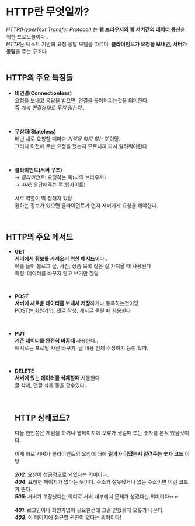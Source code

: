 HTTP란 무엇일까?
===============
*HTTP(HyperText Transfer Protocol)* 는 **웹 브라우저와 웹 서버간의 데이터 통신**을 위한 프로토콜이다..<br>
*HTTP*는 텍스트 기반의 요청 응답 모델을 따르며, **클라이언트가 요청을 보내면, 서버가 응답**을 주는 구조다<br>
<br>

HTTP의 주요 특징들
---------------
* **비연결(Connectionless)** <br>
 요청을 보내고 응답을 받으면, 연결을 끊어버리는것을 의미한다.<br>
 즉 *계속 연결상태로 두지 않는다..* <br>
 <br>
 
 * **무상태(Stateless)** <br>
매번 새로 요청할 때마다 *기억을 하지 않는것* 이당.<br>
그러니 이전에 무슨 요청을 했는지 모르니까 다시 알려줘야한다<br>
<br>

* **클라이언트(서버 구조)** <br>
→ *클라이언트*: 요청하는 쪽(나의 브라우저)<br>
→ *서버*: 응답해주는 쪽(웹사이트)<br>
  <br>
서로 역할이 딱 정해져 있당<br>
원하는 정보가 있으면 클라이언트가 먼저 서버에게 요청을 해야한다.<br>
<br>

HTTP의 주요 메서드
-----------------
* **GET** <br>
**서버에서 정보를 가져오기 위한 메서드**이다..<br>
예를 들어 블로그 글, 사진, 상품 목록 같은 걸 가져올 때 사용된다<br>
특징: 데이터를 바꾸지 않고 보기만 한당<br>
<br>

* **POST** <br>
**서버에 새로운 데이터를 보내서 저장**하거나 등록하는것이당<br>
POST는 회원가입, 댓글 작성, 게시글 올릴 때 사용한다<br>
<br>

* **PUT** <br>
**기존 데이터를 완전히 바꿀때** 사용한다..<br>
예시로는 프로필 사진 바꾸기, 글 내용 전체 수정하기 등이 있따.<br>
<br>

* **DELETE** <br>
**서버에 있는 데이터를 삭제할때** 사용한다<br>
글 삭제, 댓글 삭제 등을 할수있다..<br>
  <br>
  <br>

  HTTP 상태코드?
  -------------
  다들 한번쯤은 게임을 하거나 웹페이지에 오류가 생길때 뜨는 숫자를 본적 있을것이다.<br><br>
  이게 바로 서버가 클라이언트의 요청에 대해 **결과가 어땠는지 알려주는 숫자 코드** 이당<br>
  <br>
  ***202***: 요청이 성공적으로 되었다는 의미이다.<br>
  ***404***: 요청한 페이지가 없다는 뜻이다. 주소가 잘못됐거나 없는 주소이면 이런 코드가 뜬다.<br>
  ***505***: 서버가 고장났다는 의미로 서버 내부에서 문제가 생겼다는 의미이다ㅠㅠ<br>
  <br>
  ***401***: 로그인이나 회원가입이 필요한건데 그걸 안했을때 오류가 나온다.<br>
  ***403***: 이 페이지에 접근할 권한이 없다는 의미이다!<br>











